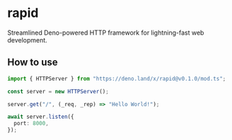 # rapid
Streamlined Deno-powered HTTP framework for lightning-fast web development.

## How to use
```ts
import { HTTPServer } from "https://deno.land/x/rapid@v0.1.0/mod.ts";

const server = new HTTPServer();

server.get("/", (_req, _rep) => "Hello World!");

await server.listen({
  port: 8000,
});
```

